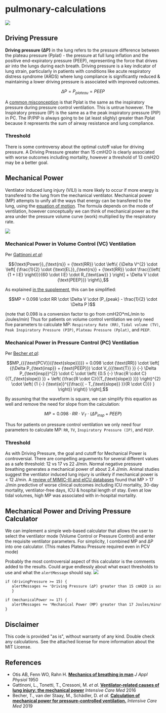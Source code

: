 # pulmonary-calculations

![](https://github.com/nickmmark/pulmonary-calculations/blob/main/mechanical_power_demo1.gif)

## Driving Pressure
**Driving pressure (∆P)** in the lung refers to the pressure difference between the plateau pressure (Pplat) - the pressure at full lung inflation and the positive end-expiratory pressure (PEEP), representing the force that drives air into the lungs during each breath. Driving pressure is a key indicator of lung strain, particularly in patients with conditions like acute respiratory distress syndrome (ARDS) where lung compliance is significantly reduced & maintaining a lower driving pressure is associated with improved outcomes.

```math
\Delta P = P_{plateau} = PEEP
```

A [common misconception](https://journals.aboutscience.eu/index.php/aboutopen/article/view/297/275) is that Pplat is the same as the inspiratory pressure during pressure control ventilation. This is untrue however. The Inspiratory pressure (IP) is the same as a the peak inspiratory pressure (PIP) in PC. The IP/PIP is always going to be (at least slighly) greater than Pplat because it represents the sum of airway resistance and lung compliance.

### Threshold
There is some controversy about the optimal cutoff value for driving pressure. A Driving Pressure greater than 15 cmH2O is clearly associated with worse outcomes including mortality, however a threshold of 13 cmH2O may be a better goal.

## Mechanical Power
Ventilator induced lung injury (VILI) is more likely to occur if more energy is transfered to the lung from the mechanical ventilator.
Mechanical power (MP) attempts to unify all the ways that energy can be transfered to the lung, using the [equation of motion](https://pubmed.ncbi.nlm.nih.gov/15436363/).
The formula depends on the mode of ventilation, however conceptually we can think of mechanical power as the area under the pressure volume curve (work) multiplied by the respiratory rate.

![](https://github.com/nickmmark/pulmonary-calculations/blob/main/Mechanical%20Power.png)

### Mechanical Power in Volume Control (VC) Ventilation

Per [Gattinoni _et al_](https://doi.org/10.1007/s00134-016-4505-2):
```math
{\text{Power}}_{\text{rs}} = {\text{RR}} \cdot \left\{ {\Delta V^{2} \cdot \left[ {\frac{1}{2} \cdot {\text{EL}}_{\text{rs}} + {\text{RR}} \cdot \frac{{\left( {1 + I:E} \right)}}{60 \cdot I:E} \cdot R_{\text{aw}} } \right] + \Delta V \cdot {\text{PEEP}}} \right\},
```

As explained [in the supplement](https://static-content.springer.com/esm/art%3A10.1007%2Fs00134-016-4505-2/MediaObjects/134_2016_4505_MOESM1_ESM.pdf), this can be simplified:
```math
MP = 0.098 \cdot RR \cdot \Delta V \cdot (P_{peak} - \frac{1}{2} \cdot \Delta P )
```
(note that 0.098 is a conversion factor to go from cmH2O*mL/min to Joules/min)
Thus for patients on volume control ventilation we only need five parameters to calculate MP: `Respiratory Rate (RR)`, `Tidal volume (TV)`, `Peak Inspiratory Pressure (PIP)`, `Plateau Pressure (Pplat)`, and `PEEP`.


### Mechanical Power in Pressure Control (PC) Ventilation

Per [Becher _et al_](https://doi.org/10.1007/s00134-019-05636-8):
```math
MP_{{{\text{PCV}}({\text{slope}})}} = 0.098 \cdot {\text{RR}} \cdot \left[ {(\Delta P_{\text{insp}} + {\text{PEEP}}) \cdot V_{{{\text{T}} }} {-} \Delta P_{\text{insp}}^{2} \cdot C \cdot \left( {0.5 {-} \frac{R \cdot C}{{T_{\text{slope}} }} + \left( {\frac{R \cdot C}{{T_{\text{slope}} }}} \right)^{2} \cdot \left( {1 {-} {\text{e}}^{{\frac{{ - T_{\text{slope}} }}{R \cdot C}}} } \right)} \right)} \right],
```

By assuming that the waveform is square, we can simplify this equation as well and remove the need for slope from the calculation:
```math
MP = 0.098 \cdot RR \cdot V_T \cdot (\Delta P_{insp} + PEEP )
```
Thus for patients on pressure control ventilation we only need four parameters to calculate MP: `RR`, `TV`, `Inspiratory Pressure (IP)`, and `PEEP`.

### Threshold
As with Driving Pressure, the goal and cutoff for Mechanical Power is controversial. There are compelling arguements for several different values as a safe threshold: 12 vs 17 vs 22 J/min. 
Normal negative pressure breathing generates a mechanical power of about 2.4 J/min.
Animal studies suggest the ventilator induced lung injury is unlikely if mechanical power is < 12 J/min.
A [review of MIMIC-III and eICU databases](https://link.springer.com/article/10.1007/s00134-018-5375-6) found that MP > 17 J/min predictive of worse clinical outcomes including ICU mortality, 30-day mortality, ventilator-free days, ICU & hospital length of stay. Even at low tidal volumes, high MP was associated with in-hospital mortality. 


## Mechanical Power and Driving Pressure Calculator
We can implement a simple web-based calculator that allows the user to select the ventilator mode (Volume Control or Pressure Control) and enter the requisite ventilator parameters. For simplicity, I combined MP and ∆P into one calculator. (This makes Plateau Pressure required even in PCV mode)

Probably the most controversial aspect of this calculator is the comments added to the results. Could argue endlessly about what exact thresholds to use and what the `alertMessage` should say.
![](https://github.com/nickmmark/pulmonary-calculations/blob/main/mechanical_power_demo2.gif)

```HTML
if (drivingPressure >= 15) {
   alertMessages += 'Driving Pressure (∆P) greater than 15 cmH2O is associated with worse clinical outcomes, including mortality. A ∆P less than 13 cmH2O may be associated with improved outcomes.<br>';
   }

if (mechanicalPower >= 17) {
   alertMessages += 'Mechanical Power (MP) greater than 17 Joules/minute is associated with worse clinical outcomes including mortality.';
}
```

## Disclaimer
This code is provided "as is", without warranty of any kind. Double check any calculations. See the attached license for more information about the MIT License.

## References
- Otis AB, Fenn WO, Rahn H. **[Mechanics of breathing in man](10.1152/jappl.1950.2.11.592)** _J Appl Physiol_ 1950
- Gattinoni, L., Tonetti, T., Cressoni, M. _et al._ **[Ventilator-related causes of lung injury: the mechanical power](https://doi.org/10.1007/s00134-016-4505-2)** _Intensive Care Med_ 2016 
- Becher, T., van der Staay, M., Schädler, D. _et al._ **[Calculation of mechanical power for pressure-controlled ventilation.](https://doi.org/10.1007/s00134-019-05636-8)** _Intensive Care Med_ 2019 
